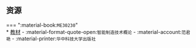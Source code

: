 ## 资源  
=== ":material-book:`ME30230`"  
    * [教材](http://api.cqu-openlib.cn/file?key=iHmof35xj0lc) - :material-format-quote-open:`智能制造技术概论` - :material-account:`范君艳` - :material-printer:`华中科技大学出版社`